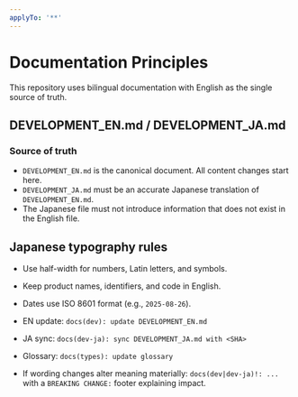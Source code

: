 ```yaml
---
applyTo: '**'
---
```


# Documentation Principles

This repository uses bilingual documentation with English as the single source of truth.

## DEVELOPMENT_EN.md / DEVELOPMENT_JA.md

### Source of truth

- `DEVELOPMENT_EN.md` is the canonical document. All content changes start here.
- `DEVELOPMENT_JA.md` must be an accurate Japanese translation of `DEVELOPMENT_EN.md`.
- The Japanese file must not introduce information that does not exist in the English file.

## Japanese typography rules

- Use half-width for numbers, Latin letters, and symbols.
- Keep product names, identifiers, and code in English.
- Dates use ISO 8601 format (e.g., `2025-08-26`).

- EN update: `docs(dev): update DEVELOPMENT_EN.md`
- JA sync: `docs(dev-ja): sync DEVELOPMENT_JA.md with <SHA>`
- Glossary: `docs(types): update glossary`
- If wording changes alter meaning materially: `docs(dev|dev-ja)!: ...` with a `BREAKING CHANGE:` footer explaining impact.
